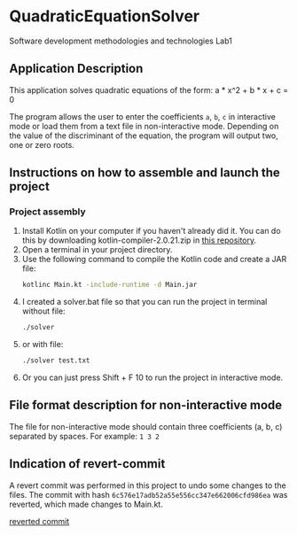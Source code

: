 # QuadraticEquationSolver
Software development methodologies and technologies Lab1

## Application Description
This application solves quadratic equations of the form:
a * x^2 + b * x + c = 0

The program allows the user to enter the coefficients `a`, `b`, `c` in interactive mode or load them from a text file in non-interactive mode. Depending on the value of the discriminant of the equation, the program will output two, one or zero roots.

## Instructions on how to assemble and launch the project

### Project assembly

1. Install Kotlin on your computer if you haven't already did it. You can do this by downloading kotlin-compiler-2.0.21.zip in [this repository](https://github.com/JetBrains/kotlin/releases/tag/v2.0.21).
2. Open a terminal in your project directory.
3. Use the following command to compile the Kotlin code and create a JAR file:
   ```bash
   kotlinc Main.kt -include-runtime -d Main.jar

4. I created a solver.bat file so that you can run the project in terminal without file:
    ```bash
   ./solver
5.  or with file:
    ```bash
    ./solver test.txt
    
6. Or you can just press Shift + F 10 to run the project in interactive mode.

## File format description for non-interactive mode

The file for non-interactive mode should contain three coefficients (a, b, c) separated by spaces. For example:
`1 3 2`

## Indication of revert-commit

A revert commit was performed in this project to undo some changes to the files. The commit with hash `6c576e17adb52a55e556cc347e662006cfd986ea` was reverted, which made changes to Main.kt.

[reverted commit](https://github.com/MelArt24/QuadraticEquationSolver/commit/8bc957265d7ce50d8e9b847049795b8beddf56dc)
